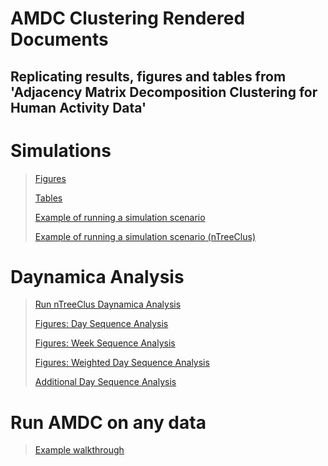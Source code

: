 
# AMDC Clustering Rendered Documents
## Replicating results, figures and tables from 'Adjacency Matrix Decomposition Clustering for Human Activity Data'

# Simulations
> [Figures](./simulations/rendered_documents/figures.html)
> 
> [Tables](./simulations/rendered_documents/tables.html)
> 
> [Example of running a simulation scenario](./simulations/rendered_documents/example_run_sim.html)
> 
> [Example of running a simulation scenario (nTreeClus)](./simulations/rendered_documents/example_run_sim_nTreeClus.html)

# Daynamica Analysis
> [Run nTreeClus Daynamica Analysis](./daynamica_analysis/rendered_documents/run_nTreeClus_daynamica.html)
> 
> [Figures: Day Sequence Analysis](./daynamica_analysis/rendered_documents/figures_day_analysis.html)
> 
> [Figures: Week Sequence Analysis](./daynamica_analysis/rendered_documents/figures_week_analysis.html)
> 
> [Figures: Weighted Day Sequence Analysis](./daynamica_analysis/rendered_documents/figures_weighted_day_analysis.html)
> 
> [Additional Day Sequence Analysis](./daynamica_analysis/rendered_documents/additional_analysis.html)

# Run AMDC on any data
> [Example walkthrough](./daynamica_analysis/rendered_documents/run_any_data.html)
